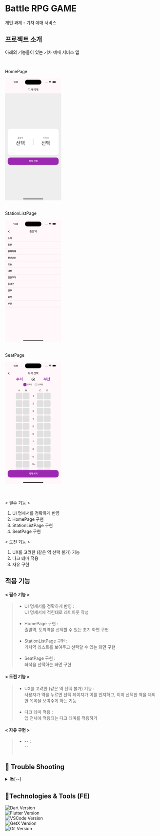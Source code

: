 # Battle RPG GAME
개인 과제 - 기차 예매 서비스

## 프로젝트 소개
아래의 기능들이 있는 기차 예매 서비스 앱

<br>

<p>HomePage</p><img src='docs/home_page.png' height='400'><br><br>
<p>StationListPage</p><img src='docs/station_list_page.png' height='400'><br><br>
<p>SeatPage</p><img src='docs/seat_page.png' height='400'><br><br>

<br>

< 필수 기능 > 
1. UI 명세서를 정확하게 반영
2. HomePage 구현
3. StationListPage 구현
4. SeatPage 구현

< 도전 기능 >
1. UX를 고려한 (같은 역 선택 불가) 기능
2. 다크 테마 적용
3. 자유 구현

## 적용 기능
#### < 필수 기능 >
>* UI 명세서를 정확하게 반영 : 
<br>UI 명세서에 적힌대로 레이아웃 작성<br><br>
>* HomePage 구현 : 
<br>출발역, 도착역을 선택할 수 있는 초기 화면 구현<br><br>
>* StationListPage 구현 : 
<br>기차역 리스트를 보여주고 선택할 수 있는 화면 구현<br><br>
>* SeatPage 구현 :
<br>좌석을 선택하는 화면 구현
#### < 도전 기능 >
>* UX를 고려한 (같은 역 선택 불가) 기능 :
<br>사용자가 역을 누르면 선택 페이지가 이를 인지하고, 이미 선택한 역을 제외한 목록을 보여주게 하는 기능<br><br>
>* 다크 테마 적용 :
<br>앱 전체에 적용되는 다크 테마를 적용하기
#### < 자유 구현 >
>* -- : 
<br>--<br><br>

## 🚨 Trouble Shooting

<details>
<summary>📚[--]</summary>
<div markdown="1">

### [--](https://hamiric.tistory.com/)

 <br>
</div>
</details>

## 📝Technologies & Tools (FE)

![Dart Version](https://img.shields.io/badge/Dart-3.5.4-brightgreen)<br>
![Flutter Version](https://img.shields.io/badge/Flutter-3.24.4-blue)<br>
![VSCode Version](https://img.shields.io/badge/VSCode-1.95.0-1E1E1E)<br>
![GetX Version](https://img.shields.io/badge/GetX-4.6.6-purple)<br>
![Git Version](https://img.shields.io/badge/Git-2.35.3-orange)<br>